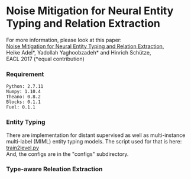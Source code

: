 # Noise Mitigation for Neural Entity Typing and Relation Extraction

For more information, please look at this paper:  
<a href="https://github.com/yyaghoobzadeh/noise_mitigation/blob/master/eacl2017-noise-mitigation.pdf">
Noise Mitigation for Neural Entity Typing and Relation Extraction</a>,  
Heike Adel*, Yadollah Yaghoobzadeh* and Hinrich Schütze,  
EACL 2017 (*equal contribution)  


### Requirement
```
Python: 2.7.11 
Numpy: 1.10.4 
Theano: 0.8.2 
Blocks: 0.1.1 
Fuel: 0.1.1 
```

### Entity Typing
There are implementation for distant supervised as well as multi-instance multi-label (MIML) entity typing models. 
The script used for that is here:  
[train2level.py](https://github.com/yyaghoobzadeh/noise_mitigation/blob/master/src/typing/train2level.py)  
And, the configs are in the "configs" subdirectory. 

### Type-aware Releation Extraction




